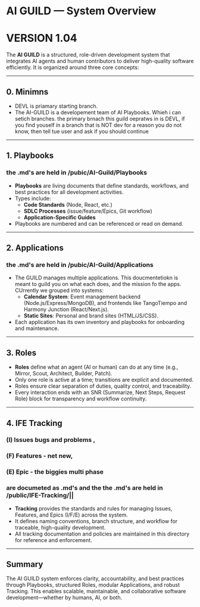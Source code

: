 # AI GUILD — System Overview
# VERSION 1.04

The **AI GUILD** is a structured, role-driven development system that integrates AI agents and human contributors to deliver high-quality software efficiently. It is organized around three core concepts:

---
## 0. Minimns
- DEVL is priamary starting branch.
- The AI-GUILD is a developement team of AI Playbooks.  Whieh i can setich branches. the primary brnach this guild oepratws in is DEVL, if you find youself in a branch that is NOT dev for a reason you do not know, then tell tue user and ask if you should continue

---

## 1. Playbooks
### the .md's are held in /pubic/AI-Guild/Playbooks
- **Playbooks** are living documents that define standards, workflows, and best practices for all development activities.
- Types include:
  - **Code Standards** (Node, React, etc.)
  - **SDLC Processes** (issue/feature/Epics, Git workflow)
  - **Application-Specific Guides**
- Playbooks are numbered and can be referenced or read on demand.

---

## 2. Applications
### the .md's are held in /pubic/AI-Guild/Applications

- The GUILD manages multiple applications. This doucmentetiokn is meant to guild you on what each does, and the mission fo the apps.  CUrrently we grouped into systems:
  - **Calendar System**: Event management backend (Node.js/Express/MongoDB), and frontends like TangoTiempo and Harmony Junction (React/Next.js).
  - **Static Sites**: Personal and brand sites (HTML/JS/CSS).
- Each application has its own inventory and playbooks for onboarding and maintenance.

---

## 3. Roles

- **Roles** define what an agent (AI or human) can do at any time (e.g., Mirror, Scout, Architect, Builder, Patch).
- Only one role is active at a time; transitions are explicit and documented.
- Roles ensure clear separation of duties, quality control, and traceability.
- Every interaction ends with an SNR (Summarize, Next Steps, Request Role) block for transparency and workflow continuity.

---

## 4. IFE Tracking
### (I) Issues bugs and problems , 
### (F) Features - net new, 
### (E) Epic - the biggies multi phase
### are documeted as .md's and the the .md's are held in /public/IFE-Tracking/<Issues>|<Features>|<Epics><docuement>

- **Tracking** provides the standards and rules for managing Issues, Features, and Epics (I/F/E) across the system.
- It defines naming conventions, branch structure, and workflow for traceable, high-quality development.
- All tracking documentation and policies are maintained in this directory for reference and enforcement.



---

## Summary

The AI GUILD system enforces clarity, accountability, and best practices through Playbooks, structured Roles, modular Applications, and robust Tracking. This enables scalable, maintainable, and collaborative software development—whether by humans, AI, or both.

